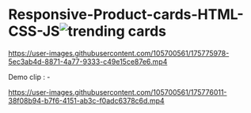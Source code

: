 # Responsive-Product-cards-HTML-CSS-JS![trending cards ](https://user-images.githubusercontent.com/105700561/175775962-4ec7b2e1-d3f9-4d59-996b-86da7fde02aa.png)




https://user-images.githubusercontent.com/105700561/175775978-5ec3ab4d-8871-4a77-9333-c49e15ce87e6.mp4

Demo clip : - 

https://user-images.githubusercontent.com/105700561/175776011-38f08b94-b7f6-4151-ab3c-f0adc6378c6d.mp4

